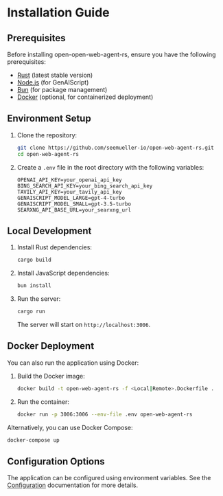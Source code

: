 # Installation Guide

## Prerequisites

Before installing open-open-web-agent-rs, ensure you have the following prerequisites:

- [Rust](https://www.rust-lang.org/tools/install) (latest stable version)
- [Node.js](https://nodejs.org/) (for GenAIScript)
- [Bun](https://bun.sh/) (for package management)
- [Docker](https://www.docker.com/get-started) (optional, for containerized deployment)

## Environment Setup

1. Clone the repository:
   ```bash
   git clone https://github.com/seemueller-io/open-web-agent-rs.git
   cd open-web-agent-rs
   ```

2. Create a `.env` file in the root directory with the following variables:
   ```
   OPENAI_API_KEY=your_openai_api_key
   BING_SEARCH_API_KEY=your_bing_search_api_key
   TAVILY_API_KEY=your_tavily_api_key
   GENAISCRIPT_MODEL_LARGE=gpt-4-turbo
   GENAISCRIPT_MODEL_SMALL=gpt-3.5-turbo
   SEARXNG_API_BASE_URL=your_searxng_url
   ```

## Local Development

1. Install Rust dependencies:
   ```bash
   cargo build
   ```

2. Install JavaScript dependencies:
   ```bash
   bun install
   ```

3. Run the server:
   ```bash
   cargo run
   ```

   The server will start on `http://localhost:3006`.

## Docker Deployment

You can also run the application using Docker:

1. Build the Docker image:
   ```bash
   docker build -t open-web-agent-rs -f <Local|Remote>.Dockerfile .
   ```

2. Run the container:
   ```bash
   docker run -p 3006:3006 --env-file .env open-web-agent-rs
   ```

Alternatively, you can use Docker Compose:

```bash
docker-compose up
```

## Configuration Options

The application can be configured using environment variables. See the [Configuration](./configuration.md) documentation for more details.